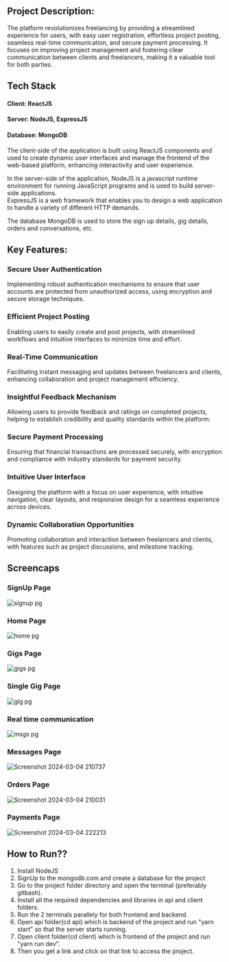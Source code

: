 ## Project Description:

The platform revolutionizes freelancing by providing a streamlined experience for users, with easy user registration, effortless project posting, seamless real-time communication, and secure payment processing. It focuses on improving project management and fostering clear communication between clients and freelancers, making it a valuable tool for both parties.

## Tech Stack
#### Client: ReactJS

#### Server: NodeJS, ExpressJS

#### Database: MongoDB

The client-side of the application is built using ReactJS components and used to create dynamic user interfaces and manage the frontend of the web-based platform, enhancing interactivity and user experience.

In the server-side of the application, NodeJS is a javascript runtime environment for running JavaScript programs and is used to build server-side applications.  
ExpressJS is a web framework that enables you to design a web application to handle a variety of different HTTP demands.

The database MongoDB is used to store the sign up details, gig details, orders and conversations, etc.

## Key Features:
### Secure User Authentication
Implementing robust authentication mechanisms to ensure that user accounts are protected from unauthorized access, using encryption and secure storage techniques.

### Efficient Project Posting
Enabling users to easily create and post projects, with streamlined workflows and intuitive interfaces to minimize time and effort.

### Real-Time Communication
Facilitating instant messaging and updates between freelancers and clients, enhancing collaboration and project management efficiency.

### Insightful Feedback Mechanism
Allowing users to provide feedback and ratings on completed projects, helping to establish credibility and quality standards within the platform.

### Secure Payment Processing
Ensuring that financial transactions are processed securely, with encryption and compliance with industry standards for payment security.

### Intuitive User Interface
Designing the platform with a focus on user experience, with intuitive navigation, clear layouts, and responsive design for a seamless experience across devices.

### Dynamic Collaboration Opportunities
Promoting collaboration and interaction between freelancers and clients, with features such as project discussions, and milestone tracking.

## Screencaps

### SignUp Page
![signup pg](https://github.com/Jyothirmai-123/WorkHive-Freelance-Hub/assets/113755812/98df4083-0fdc-4cc6-9e9a-c710eea2faa2)

### Home Page
![home pg](https://github.com/Jyothirmai-123/WorkHive-Freelance-Hub/assets/113755812/31af99f0-bf19-4b4d-8762-b749a95dfc3b)

### Gigs Page
![gigs pg](https://github.com/Jyothirmai-123/WorkHive-Freelance-Hub/assets/113755812/bb58a25e-dd3d-4da9-a71f-a550c7f3c307)

### Single Gig Page
![gig pg](https://github.com/Jyothirmai-123/WorkHive-Freelance-Hub/assets/113755812/9553bff2-a1ca-4171-8b51-d0d5f6c35475)

### Real time communication
![msgs pg](https://github.com/Jyothirmai-123/WorkHive-Freelance-Hub/assets/113755812/0b6a8a09-aef4-4c90-94b7-61b846958020)

### Messages Page
![Screenshot 2024-03-04 210737](https://github.com/Jyothirmai-123/WorkHive-Freelance-Hub/assets/113755812/d93c0b94-9727-460c-9902-89472d2eb586)

### Orders Page
![Screenshot 2024-03-04 210031](https://github.com/Jyothirmai-123/WorkHive-Freelance-Hub/assets/113755812/9e654799-f32b-470d-b503-3e156c080ba7)

### Payments Page
![Screenshot 2024-03-04 222213](https://github.com/Jyothirmai-123/WorkHive-Freelance-Hub/assets/113755812/51c6b876-3b10-4aad-8101-0bd2f971daae)

## How to Run??
1. Install NodeJS
2. SignUp to the mongodb.com and create a database for the project
3. Go to the project folder directory and open the terminal (preferably gitbash).
4. Install all the required dependencies and libraries in api and client folders.
5. Run the 2 terminals parallely for both frontend and backend.
6. Open api folder(cd api) which is backend of the project and run "yarn start" so that the server starts running.
7. Open client folder(cd client) which is frontend of the project and run "yarn run dev".
8. Then you get a link and click on that link to access the project.

